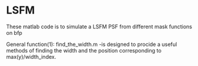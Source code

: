 # LSFM
These matlab code is to simulate a LSFM PSF from different mask functions on bfp 

General function(1): find_the_width.m -is designed to procide a useful methods of finding the width and the position corresponding to max(y)/width_index. 
